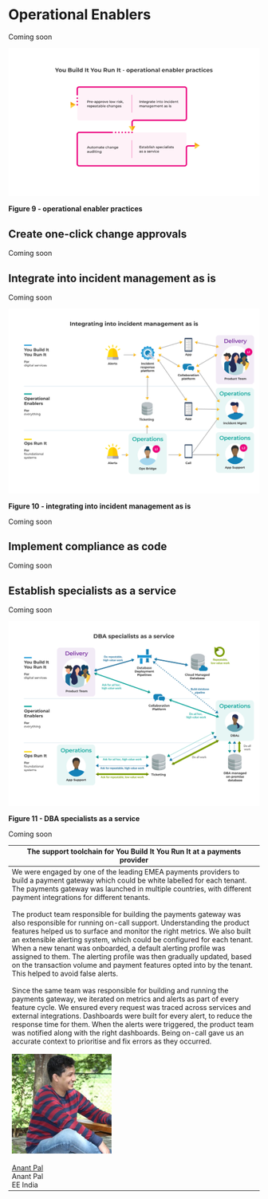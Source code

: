 # Operational Enablers

Coming soon

![](../.gitbook/assets/practices/operational-enabler-practices.png)

**Figure 9 - operational enabler practices**

## Create one-click change approvals

Coming soon

## Integrate into incident management as is

Coming soon

![](../.gitbook/assets/practices/integrating-into-incident-management-as-is.png)

**Figure 10 - integrating into incident management as is**

Coming soon

## Implement compliance as code

Coming soon

## Establish specialists as a service

Coming soon

![](../.gitbook/assets/practices/dba-specialists-as-a-service.png)

**Figure 11 - DBA specialists as a service**

Coming soon

|The support toolchain for You Build It You Run It at a payments provider|
|---|
|We were engaged by one of the leading EMEA payments providers to build a payment gateway which could be white labelled for each tenant. The payments gateway was launched in multiple countries, with different payment integrations for different tenants.<br><br>The product team responsible for building the payments gateway was also responsible for running on-call support. Understanding the product features helped us to surface and monitor the right metrics. We also built an extensible alerting system, which could be configured for each tenant. When a new tenant was onboarded, a default alerting profile was assigned to them. The alerting profile was then gradually updated, based on the transaction volume and payment features opted into by the tenant. This helped to avoid false alerts.<br><br>Since the same team was responsible for building and running the payments gateway, we iterated on metrics and alerts as part of every feature cycle. We ensured every request was traced across services and external integrations. Dashboards were built for every alert, to reduce the response time for them. When the alerts were triggered, the product team was notified along with the right dashboards. Being on-call gave us an accurate context to prioritise and fix errors as they occurred.<br><br>![Anant Pal](../.gitbook/assets/practices/anant-pal.jpg)<br><br>[Anant Pal](https://www.linkedin.com/in/anantkpal/)<br>Anant Pal<br>EE India|